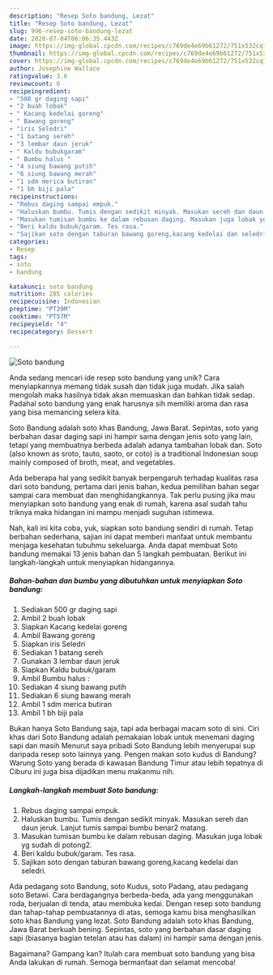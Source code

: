 ```yaml
---
description: "Resep Soto bandung, Lezat"
title: "Resep Soto bandung, Lezat"
slug: 996-resep-soto-bandung-lezat
date: 2020-07-04T06:06:35.443Z
image: https://img-global.cpcdn.com/recipes/c769de4e69b61272/751x532cq70/soto-bandung-foto-resep-utama.jpg
thumbnail: https://img-global.cpcdn.com/recipes/c769de4e69b61272/751x532cq70/soto-bandung-foto-resep-utama.jpg
cover: https://img-global.cpcdn.com/recipes/c769de4e69b61272/751x532cq70/soto-bandung-foto-resep-utama.jpg
author: Josephine Wallace
ratingvalue: 3.6
reviewcount: 6
recipeingredient:
- "500 gr daging sapi"
- "2 buah lobak"
- " Kacang kedelai goreng"
- " Bawang goreng"
- "iris Seledri"
- "1 batang sereh"
- "3 lembar daun jeruk"
- " Kaldu bubukgaram"
- " Bumbu halus "
- "4 siung bawang putih"
- "6 siung bawang merah"
- "1 sdm merica butiran"
- "1 bh biji pala"
recipeinstructions:
- "Rebus daging sampai empuk."
- "Haluskan bumbu. Tumis dengan sedikit minyak. Masukan sereh dan daun jeruk. Lanjut tumis sampai bumbu benar2 matang."
- "Masukan tumisan bumbu ke dalam rebusan daging. Masukan juga lobak yg sudah di potong2."
- "Beri kaldu bubuk/garam. Tes rasa."
- "Sajikan soto dengan taburan bawang goreng,kacang kedelai dan seledri."
categories:
- Resep
tags:
- soto
- bandung

katakunci: soto bandung 
nutrition: 285 calories
recipecuisine: Indonesian
preptime: "PT39M"
cooktime: "PT57M"
recipeyield: "4"
recipecategory: Dessert

---
```



![Soto bandung](https://img-global.cpcdn.com/recipes/c769de4e69b61272/751x532cq70/soto-bandung-foto-resep-utama.jpg)

Anda sedang mencari ide resep soto bandung yang unik? Cara menyiapkannya memang tidak susah dan tidak juga mudah. Jika salah mengolah maka hasilnya tidak akan memuaskan dan bahkan tidak sedap. Padahal soto bandung yang enak harusnya sih memiliki aroma dan rasa yang bisa memancing selera kita.

Soto Bandung adalah soto khas Bandung, Jawa Barat. Sepintas, soto yang berbahan dasar daging sapi ini hampir sama dengan jenis soto yang lain, tetapi yang membuatnya berbeda adalah adanya tambahan lobak dan. Soto (also known as sroto, tauto, saoto, or coto) is a traditional Indonesian soup mainly composed of broth, meat, and vegetables.

Ada beberapa hal yang sedikit banyak berpengaruh terhadap kualitas rasa dari soto bandung, pertama dari jenis bahan, kedua pemilihan bahan segar sampai cara membuat dan menghidangkannya. Tak perlu pusing jika mau menyiapkan soto bandung yang enak di rumah, karena asal sudah tahu triknya maka hidangan ini mampu menjadi suguhan istimewa.


Nah, kali ini kita coba, yuk, siapkan soto bandung sendiri di rumah. Tetap berbahan sederhana, sajian ini dapat memberi manfaat untuk membantu menjaga kesehatan tubuhmu sekeluarga. Anda dapat membuat Soto bandung memakai 13 jenis bahan dan 5 langkah pembuatan. Berikut ini langkah-langkah untuk menyiapkan hidangannya.

<!--inarticleads1-->

##### Bahan-bahan dan bumbu yang dibutuhkan untuk menyiapkan Soto bandung:

1. Sediakan 500 gr daging sapi
1. Ambil 2 buah lobak
1. Siapkan  Kacang kedelai goreng
1. Ambil  Bawang goreng
1. Siapkan iris Seledri
1. Sediakan 1 batang sereh
1. Gunakan 3 lembar daun jeruk
1. Siapkan  Kaldu bubuk/garam
1. Ambil  Bumbu halus :
1. Sediakan 4 siung bawang putih
1. Sediakan 6 siung bawang merah
1. Ambil 1 sdm merica butiran
1. Ambil 1 bh biji pala


Bukan hanya Soto Bandung saja, tapi ada berbagai macam soto di sini. Ciri khas dari Soto Bandung adalah pemakaian lobak untuk menemani daging sapi dan masih Menurut saya pribadi Soto Bandung lebih menyerupai sup daripada resep soto lainnya yang. Pengen makan soto kudus di Bandung? Warung Soto yang berada di kawasan Bandung Timur atau lebih tepatnya di Ciburu ini juga bisa dijadikan menu makanmu nih. 

<!--inarticleads2-->

##### Langkah-langkah membuat Soto bandung:

1. Rebus daging sampai empuk.
1. Haluskan bumbu. Tumis dengan sedikit minyak. Masukan sereh dan daun jeruk. Lanjut tumis sampai bumbu benar2 matang.
1. Masukan tumisan bumbu ke dalam rebusan daging. Masukan juga lobak yg sudah di potong2.
1. Beri kaldu bubuk/garam. Tes rasa.
1. Sajikan soto dengan taburan bawang goreng,kacang kedelai dan seledri.


Ada pedagang soto Bandung, soto Kudus, soto Padang, atau pedagang soto Betawi. Cara berdagangnya berbeda-beda, ada yang menggunakan roda, berjualan di tenda, atau membuka kedai. Dengan resep soto bandung dan tahap-tahap pembuatannya di atas, semoga kamu bisa menghasilkan soto khas Bandung yang lezat. Soto Bandung adalah soto khas Bandung, Jawa Barat berkuah bening. Sepintas, soto yang berbahan dasar daging sapi (biasanya bagian tetelan atau has dalam) ini hampir sama dengan jenis. 

Bagaimana? Gampang kan? Itulah cara membuat soto bandung yang bisa Anda lakukan di rumah. Semoga bermanfaat dan selamat mencoba!
